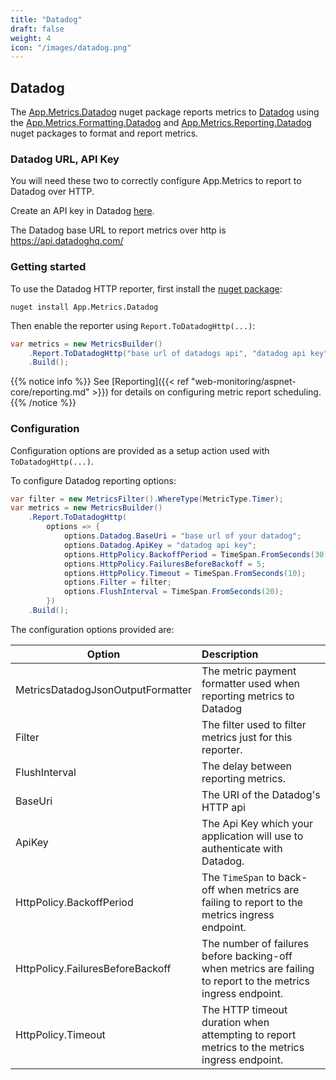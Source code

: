 ```yaml
---
title: "Datadog"
draft: false
weight: 4
icon: "/images/datadog.png"
---
```


## Datadog

The [App.Metrics.Datadog](https://www.nuget.org/packages/App.Metrics.Datadog/) nuget package reports metrics to [Datadog](https://www.datadoghq.com/) using the [App.Metrics.Formatting.Datadog](https://www.nuget.org/packages/App.Metrics.Formatting.Datadog/) and [App.Metrics.Reporting.Datadog](https://www.nuget.org/packages/App.Metrics.Reporting.Datadog/) nuget packages to format and report metrics.

### Datadog URL, API Key

You will need these two to correctly configure App.Metrics to report to Datadog over HTTP.

Create an API key in Datadog [here](https://app.datadoghq.com/account/settings#api).

The Datadog base URL to report metrics over http is https://api.datadoghq.com/

### Getting started

<i class="fa fa-hand-o-right"></i> To use the Datadog HTTP reporter, first install the [nuget package](https://www.nuget.org/packages/App.Metrics.Reporting.Datadog/):

```console
nuget install App.Metrics.Datadog
```

<i class="fa fa-hand-o-right"></i> Then enable the reporter using `Report.ToDatadogHttp(...)`:

```csharp
var metrics = new MetricsBuilder()
    .Report.ToDatadogHttp("base url of datadogs api", "datadog api key")
    .Build();
```

{{% notice info %}}
<i class="fa fa-hand-o-right"></i> See [Reporting]({{< ref "web-monitoring/aspnet-core/reporting.md" >}}) for details on configuring metric report scheduling.
{{% /notice %}}

### Configuration

Configuration options are provided as a setup action used with `ToDatadogHttp(...)`.

<i class="fa fa-hand-o-right"></i> To configure Datadog reporting options:

```csharp
var filter = new MetricsFilter().WhereType(MetricType.Timer);
var metrics = new MetricsBuilder()
    .Report.ToDatadogHttp(
        options => {
            options.Datadog.BaseUri = "base url of your datadog";
            options.Datadog.ApiKey = "datadog api key";
            options.HttpPolicy.BackoffPeriod = TimeSpan.FromSeconds(30);
            options.HttpPolicy.FailuresBeforeBackoff = 5;
            options.HttpPolicy.Timeout = TimeSpan.FromSeconds(10);
            options.Filter = filter;
            options.FlushInterval = TimeSpan.FromSeconds(20);
        })
    .Build();
```

<i class="fa fa-hand-o-right"></i> The configuration options provided are:

|Option|Description|
|------|:--------|
|MetricsDatadogJsonOutputFormatter|The metric payment formatter used when reporting metrics to Datadog
|Filter|The filter used to filter metrics just for this reporter.
|FlushInterval|The delay between reporting metrics.
|BaseUri|The URI of the Datadog's HTTP api
|ApiKey|The Api Key which your application will use to authenticate with Datadog.
|HttpPolicy.BackoffPeriod|The `TimeSpan` to back-off when metrics are failing to report to the metrics ingress endpoint.
|HttpPolicy.FailuresBeforeBackoff|The number of failures before backing-off when metrics are failing to report to the metrics ingress endpoint.
|HttpPolicy.Timeout|The HTTP timeout duration when attempting to report metrics to the metrics ingress endpoint.
